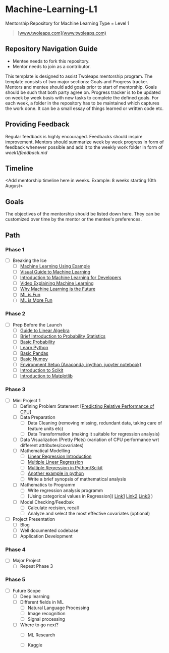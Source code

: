 # Machine-Learning-L1
Mentorship Repository for Machine Learning Type = Level 1
> [www.twoleaps.com](www.twoleaps.com)

## Repository Navigation Guide
* Mentee needs to fork this repository.
* Mentor needs to join as a contributor.

This template is designed to assist Twoleaps mentorship program. The template consists of two 
major sections: Goals and Progress tracker. Mentors and mentee should add goals prior to start of 
mentorship. Goals should be such that both party agree on. Progress tracker is to be updated on week
by week basis with new tasks to complete the defined goals. For each week, a folder in the repository
has to be maintained which captures the work done. It can be a small essay of things learned or written
code etc.

## Providing Feedback

Regular feedback is highly encouraged. Feedbacks should inspire improvement. Mentors should summarize week by week progress in form of feedback whenever possible and add it to the weekly work folder in form of *week1/feedback.md*

## Timeline

<Add mentorship timeline here in weeks. Example: 8 weeks starting 10th August>


## Goals
The objectives of the mentorship should be listed down here. They can be customized over time by the mentor
or the mentee's preferences.

## Path

### Phase 1
- [ ] Breaking the Ice
    - [ ] [Machine Learning Using Example](https://www.toptal.com/machine-learning/machine-learning-theory-an-introductory-primer)
    - [ ] [Visual Guide to Machine Learning](http://www.r2d3.us/visual-intro-to-machine-learning-part-1/)
    - [ ] [Introduction to Machine Learning for Developers](https://blog.algorithmia.com/introduction-machine-learning-developers/)
    - [ ] [Video Explaining Machine Learning](https://www.youtube.com/watch?v=elojMnjn4kk)
    - [ ] [Why Machine Learning is the Future](https://www.youtube.com/watch?v=5cFUZ03Sbhc)
    - [ ] [ML is Fun](https://medium.com/@ageitgey/machine-learning-is-fun-80ea3ec3c471#.37ue6caww)
    - [ ] [ML is More Fun](https://triskell.github.io/2016/10/23/What-is-Machine-Learning.html)
    
### Phase 2
- [ ] Prep Before the Launch
    - [ ] [Guide to Linear Algebra](https://betterexplained.com/articles/linear-algebra-guide/)
    - [ ] [Brief Introduction to Probability Statistics](https://betterexplained.com/articles/a-brief-introduction-to-probability-statistics/)
    - [ ] [Basic Probability](https://www.youtube.com/watch?v=cM0f_03r_MY)
    - [ ] [Learn Python](https://www.python.org/)
    - [ ] [Basic Pandas](https://pandas.pydata.org/pandas-docs/stable/10min.html)
    - [ ] [Basic Numpy](http://cs231n.github.io/python-numpy-tutorial/#numpy)
    - [ ] [Environment Setup (Anaconda, ipython, jupyter notebook)](http://jupyter.readthedocs.io/en/latest/install.html)
    - [ ] [Introduction to Scikit](http://scikit-learn.org/stable/tutorial/basic/tutorial.html)
    - [ ] [Introduction to Matplotlib](https://matplotlib.org/tutorials/index.html)

### Phase 3 
- [ ] Mini Project 1
   - [ ] Defining Problem Statement [[Predicting Relative Performance of CPU](http://archive.ics.uci.edu/ml/datasets/Computer+Hardware)]
   - [ ] Data Preparation
      - [ ] Data Cleaning (removing missing, redundant data, taking care of feature units etc)
      - [ ] Data Transformation (making it suitable for regression analysis)
   - [ ] Data Visualization (Pretty Plots) (variation of CPU performance wrt different attributes/covariates)
   - [ ] Mathematical Modelling
        - [ ] [Linear Regression Introduction](http://www.gs.washington.edu/academics/courses/akey/56008/lecture/lecture9.pdf)
        - [ ] [Multiple Linear Regression](http://www.stat.purdue.edu/~xuanyaoh/stat350/xyApr9Lec27.pdf)
        - [ ] [Multiple Regression in Python/Scikit](http://www.scipy-lectures.org/packages/statistics/auto_examples/plot_regression_3d.html)
        - [ ] [Another example in python](https://stackoverflow.com/questions/11479064/multiple-linear-regression-in-python)
        - [ ] Write a brief synopsis of mathematical analysis
   - [ ] Mathematics to Programm
        - [ ] Write regression analysis programm 
        - [ ] [Using categorical values in Regression]( [Link1](https://stackoverflow.com/questions/34007308/linear-regression-analysis-with-string-categorical-features-variables) [Link2](http://fastml.com/converting-categorical-data-into-numbers-with-pandas-and-scikit-learn/) [Link3](https://stats.stackexchange.com/questions/240594/how-to-do-regression-when-there-is-a-mix-of-numerical-and-non-numerical-predicto) )
   - [ ] Model Checking/Feedbak
        - [ ] Calculate recision, recall
        - [ ] Analyze and select the most effective covariates (optional)
  
- [ ] Project Presentation
   - [ ] Blog
   - [ ] Well documented codebase
   - [ ] Application Development

### Phase 4
- [ ] Major Project
   - [ ] Repeat Phase 3

### Phase 5
- [ ] Future Scope 
   - [ ] Deep learning
   - [ ] Different fields in ML
       - [ ] Natural Language Processing
       - [ ] Image recognition
       - [ ] Signal processing
   - [ ] Where to go next?
       - [ ] ML Research
       - [ ] Kaggle

